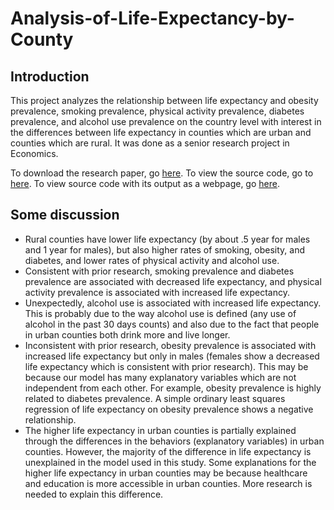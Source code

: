 # Analysis-of-Life-Expectancy-by-County

## Introduction
This project analyzes the relationship between life expectancy and obesity prevalence, smoking prevalence, physical activity prevalence, diabetes prevalence, and alcohol use prevalence on the country level with interest in the differences between life expectancy in counties which are urban and counties which are rural. It was done as a senior research project in Economics.

To download the research paper, go [here](Analysis%20of%20Life%20Expectancy%20by%20County%20Megan%20Tan.docx). To view the source code, go to  [here](Analysis%20of%20Life%20Expectancy%20by%20County.Rmd). To view source code with its output as a webpage, go [here](https://meganytan.github.io/documents/Analysis%20of%20Life%20Expectancy%20by%20County.nb.html).

## Some discussion
- Rural counties have lower life expectancy (by about .5 year for males and 1 year for males), but also higher rates of smoking, obesity, and diabetes, and lower rates of physical activity and alcohol use.
- Consistent with prior research, smoking prevalence and diabetes prevalence are associated with decreased life expectancy, and physical activity prevalence is associated with increased life expectancy.
- Unexpectedly, alcohol use is associated with increased life expectancy. This is probably due to the way alcohol use is defined (any use of alcohol in the past 30 days counts) and also due to the fact that people in urban counties both drink more and live longer.
- Inconsistent with prior research, obesity prevalence is associated with increased life expectancy but only in males (females show a decreased life expectancy which is consistent with prior research). This may be because our model has many explanatory variables which are not independent from each other. For example, obesity prevalence is highly related to diabetes prevalence. A simple ordinary least squares regression of life expectancy on obesity prevalence shows a negative relationship.
- The higher life expectancy in urban counties is partially explained through the differences in the behaviors (explanatory variables) in urban counties. However, the majority of the difference in life expectancy is unexplained in the model used in this study. Some explanations for the higher life expectancy in urban counties may be because healthcare and education is more accessible in urban counties. More research is needed to explain this difference.
